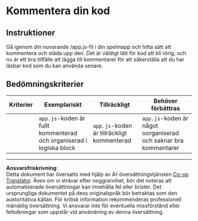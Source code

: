 <!--
CO_OP_TRANSLATOR_METADATA:
{
  "original_hash": "ccfcd8c2932761359fbaff3d6b01ace4",
  "translation_date": "2025-08-26T21:58:29+00:00",
  "source_file": "6-space-game/3-moving-elements-around/assignment.md",
  "language_code": "sv"
}
-->
# Kommentera din kod

## Instruktioner

Gå igenom din nuvarande /app.js-fil i din spelmapp och hitta sätt att kommentera och städa upp den. Det är väldigt lätt för kod att bli rörig, och nu är ett bra tillfälle att lägga till kommentarer för att säkerställa att du har läsbar kod som du kan använda senare.

## Bedömningskriterier

| Kriterier | Exemplariskt                                                      | Tillräckligt                          | Behöver förbättras                                             |
| --------- | ----------------------------------------------------------------- | ------------------------------------- | -------------------------------------------------------------- |
|           | `app.js`-koden är fullt kommenterad och organiserad i logiska block | `app.js`-koden är tillräckligt kommenterad | `app.js`-koden är något oorganiserad och saknar bra kommentarer |

---

**Ansvarsfriskrivning**:  
Detta dokument har översatts med hjälp av AI-översättningstjänsten [Co-op Translator](https://github.com/Azure/co-op-translator). Även om vi strävar efter noggrannhet, bör det noteras att automatiserade översättningar kan innehålla fel eller brister. Det ursprungliga dokumentet på dess originalspråk bör betraktas som den auktoritativa källan. För kritisk information rekommenderas professionell mänsklig översättning. Vi ansvarar inte för eventuella missförstånd eller feltolkningar som uppstår vid användning av denna översättning.